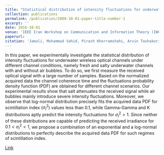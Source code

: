 ```yaml
---
title: "Statistical distribution of intensity fluctuations for underwater wireless optical channels in the presence of air bubbles"
collection: publications
permalink: /publication/2009-10-01-paper-title-number-1
excerpt: ''
date: 2016-10-01
venue: 'IEEE Iran Workshop on Communication and Information Theory (IWCIT)'
paperurl: 
citation: 'Jamali, Mohammad Vahid, Pirazh Khorramshahi, Arvin Tashakori, Ata Chizari, Shadi Shahsavari, Sajjad AbdollahRamezani, Masoome Fazelian, Sima Bahrani, and Jawad A. Salehi. "Statistical distribution of intensity fluctuations for underwater wireless optical channels in the presence of air bubbles." In 2016 IEEE Iran Workshop on Communication and Information Theory (IWCIT), pp. 1-6.'
---
```

In this paper, we experimentally investigate the statistical distribution of intensity fluctuations for underwater wireless optical channels under different channel conditions, namely fresh and salty underwater channels with and without air bubbles. To do so, we first measure the received optical signal with a large number of samples. Based on the normalized acquired data the channel coherence time and the fluctuations probability density function (PDF) are obtained for different channel scenarios. Our experimental results show that salt attenuates the received signal while air bubbles mainly introduce severe intensity fluctuations. Moreover, we observe that log-normal distribution precisely fits the acquired data PDF for scintillation index (${\sigma}_I^2$) values less than 0.1, while Gamma-Gamma and K distributions aptly predict the intensity fluctuations for ${\sigma}_I^2 > 1$. Since neither of these distributions are capable of predicting the received irradiance for $0.1 < {\sigma}_I^2 < 1$, we propose a combination of an exponential and a log-normal distributions to perfectly describe the acquired data PDF for such regimes of scintillation index.

[Link](https://ieeexplore.ieee.org/iel7/7486621/7491605/07491626.pdf)
